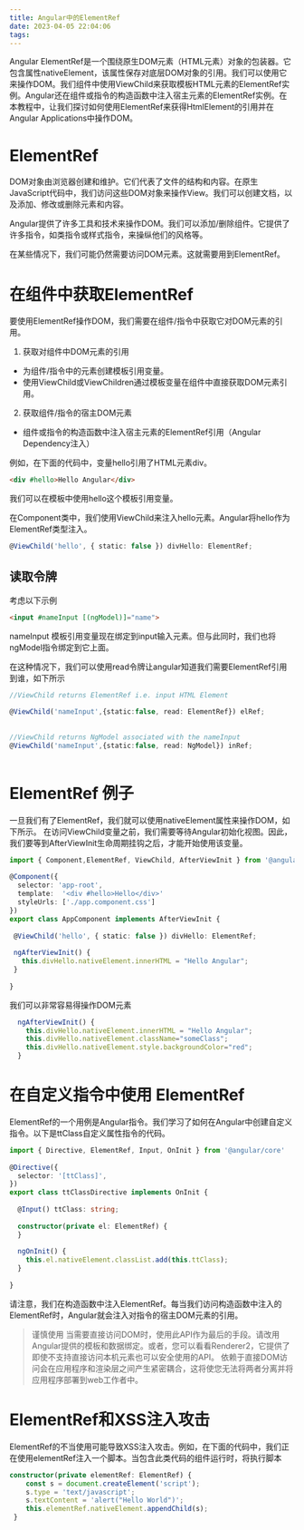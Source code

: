 ```yaml
---
title: Angular中的ElementRef
date: 2023-04-05 22:04:06
tags:
---
```

Angular ElementRef是一个围绕原生DOM元素（HTML元素）对象的包装器。它包含属性nativeElement，该属性保存对底层DOM对象的引用。我们可以使用它来操作DOM。我们组件中使用ViewChild来获取模板HTML元素的ElementRef实例。Angular还在组件或指令的构造函数中注入宿主元素的ElementRef实例。在本教程中，让我们探讨如何使用ElementRef来获得HtmlElement的引用并在Angular Applications中操作DOM。

# ElementRef
DOM对象由浏览器创建和维护。它们代表了文件的结构和内容。在原生JavaScript代码中，我们访问这些DOM对象来操作View。我们可以创建文档，以及添加、修改或删除元素和内容。

Angular提供了许多工具和技术来操作DOM。我们可以添加/删除组件。它提供了许多指令，如类指令或样式指令，来操纵他们的风格等。

在某些情况下，我们可能仍然需要访问DOM元素。这就需要用到ElementRef。

# 在组件中获取ElementRef

要使用ElementRef操作DOM，我们需要在组件/指令中获取它对DOM元素的引用。

1. 获取对组件中DOM元素的引用

+ 为组件/指令中的元素创建模板引用变量。
+ 使用ViewChild或ViewChildren通过模板变量在组件中直接获取DOM元素引用。

2. 获取组件/指令的宿主DOM元素
+ 组件或指令的构造函数中注入宿主元素的ElementRef引用（Angular Dependency注入）

例如，在下面的代码中，变量hello引用了HTML元素div。
~~~html
<div #hello>Hello Angular</div>
~~~
我们可以在模板中使用hello这个模板引用变量。

在Component类中，我们使用ViewChild来注入hello元素。Angular将hello作为ElementRef类型注入。

~~~ts
@ViewChild('hello', { static: false }) divHello: ElementRef;
~~~

## 读取令牌

考虑以下示例
~~~html
<input #nameInput [(ngModel)]="name">
~~~

nameInput 模板引用变量现在绑定到input输入元素。但与此同时，我们也将ngModel指令绑定到它上面。

在这种情况下，我们可以使用read令牌让angular知道我们需要ElementRef引用到谁，如下所示

~~~ts
//ViewChild returns ElementRef i.e. input HTML Element
 
@ViewChild('nameInput',{static:false, read: ElementRef}) elRef;
 
 
//ViewChild returns NgModel associated with the nameInput
@ViewChild('nameInput',{static:false, read: NgModel}) inRef;
 
~~~

# ElementRef 例子

一旦我们有了ElementRef，我们就可以使用nativeElement属性来操作DOM，如下所示。
在访问ViewChild变量之前，我们需要等待Angular初始化视图。因此，我们要等到AfterViewInit生命周期挂钩之后，才能开始使用该变量。

~~~ts
import { Component,ElementRef, ViewChild, AfterViewInit } from '@angular/core';
 
@Component({
  selector: 'app-root',
  template:  '<div #hello>Hello</div>'
  styleUrls: ['./app.component.css']
})
export class AppComponent implements AfterViewInit {
 
 @ViewChild('hello', { static: false }) divHello: ElementRef;
 
 ngAfterViewInit() {
   this.divHello.nativeElement.innerHTML = "Hello Angular";
 }
 
}
~~~

我们可以非常容易得操作DOM元素
~~~ts
  ngAfterViewInit() {
    this.divHello.nativeElement.innerHTML = "Hello Angular";
    this.divHello.nativeElement.className="someClass";
    this.divHello.nativeElement.style.backgroundColor="red";
  }
~~~
# 在自定义指令中使用 ElementRef
ElementRef的一个用例是Angular指令。我们学习了如何在Angular中创建自定义指令。以下是ttClass自定义属性指令的代码。
~~~ts
import { Directive, ElementRef, Input, OnInit } from '@angular/core'
 
@Directive({
  selector: '[ttClass]',
})
export class ttClassDirective implements OnInit {
 
  @Input() ttClass: string;
 
  constructor(private el: ElementRef) {
  }
 
  ngOnInit() {
    this.el.nativeElement.classList.add(this.ttClass);
  }
 
}
~~~
请注意，我们在构造函数中注入ElementRef。每当我们访问构造函数中注入的ElementRef时，Angular就会注入对指令的宿主DOM元素的引用。

> 谨慎使用
> 当需要直接访问DOM时，使用此API作为最后的手段。请改用Angular提供的模板和数据绑定。或者，您可以看看Renderer2，它提供了即使不支持直接访问本机元素也可以安全使用的API。
> 依赖于直接DOM访问会在应用程序和渲染层之间产生紧密耦合，这将使您无法将两者分离并将应用程序部署到web工作者中。

# ElementRef和XSS注入攻击
ElementRef的不当使用可能导致XSS注入攻击。例如，在下面的代码中，我们正在使用elementRef注入一个脚本。当包含此类代码的组件运行时，将执行脚本
~~~ts
constructor(private elementRef: ElementRef) {
    const s = document.createElement('script');
    s.type = 'text/javascript';
    s.textContent = 'alert("Hello World")';
    this.elementRef.nativeElement.appendChild(s);
 }
 ~~~
